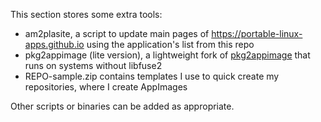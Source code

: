 This section stores some extra tools:
- am2plasite, a script to update main pages of https://portable-linux-apps.github.io using the application's list from this repo
- pkg2appimage (lite version), a lightweight fork of [pkg2appimage](https://github.com/AppImage/pkg2appimage) that runs on systems without libfuse2
- REPO-sample.zip contains templates I use to quick create my repositories, where I create AppImages

Other scripts or binaries can be added as appropriate.
